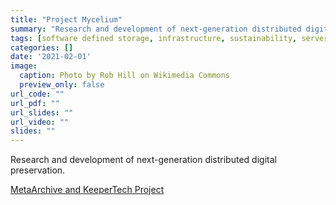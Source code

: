 ```yaml
---
title: "Project Mycelium"
summary: "Research and development of next-generation distributed digital preservation."
tags: [software defined storage, infrastructure, sustainability, serverless, MetaArchive]
categories: []
date: '2021-02-01'
image:
  caption: Photo by Rob Hill on Wikimedia Commons
  preview_only: false
url_code: ""
url_pdf: ""
url_slides: ""
url_video: ""
slides: ""
---
```

Research and development of next-generation distributed digital preservation.

[MetaArchive and KeeperTech Project](https://metaarchive.org/metaarchive-explores-next-generation-digital-preservation-solutions/)